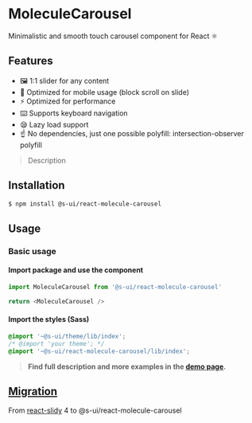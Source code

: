 # MoleculeCarousel

Minimalistic and smooth touch carousel component for React ⚛️

## Features

- 🖼️ 1:1 slider for any content
- 📱 Optimized for mobile usage (block scroll on slide)
- ⚡ Optimized for performance
- ⌨️ Supports keyboard navigation
- 😪 Lazy load support
- ☝️ No dependencies, just one possible polyfill: intersection-observer polyfill

> Description

<!-- ![](./assets/preview.png) -->

## Installation

```sh
$ npm install @s-ui/react-molecule-carousel
```

## Usage

### Basic usage

#### Import package and use the component

```js
import MoleculeCarousel from '@s-ui/react-molecule-carousel'

return <MoleculeCarousel />
```

#### Import the styles (Sass)

```css
@import '~@s-ui/theme/lib/index';
/* @import 'your theme'; */
@import '~@s-ui/react-molecule-carousel/lib/index';
```

> **Find full description and more examples in the [demo page](#).**

## [Migration](<MIGRATION.md>)

From [react-slidy](https://github.com/midudev/react-slidy) 4 to @s-ui/react-molecule-carousel